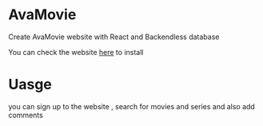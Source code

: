 # AvaMovie

Create AvaMovie website with React and Backendless database

You can check the website [here](https://pip.pypa.io/en/stable/) to install 

# Uasge

you can sign up to the website , 
search for movies and series 
and also add comments 
